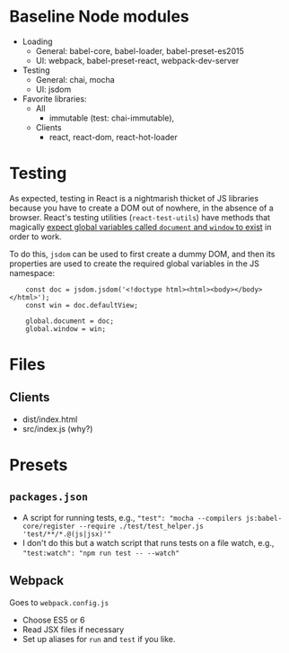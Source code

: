 # Baseline Node modules

* Loading
  * General: babel-core, babel-loader, babel-preset-es2015
  * UI: webpack, babel-preset-react, webpack-dev-server
* Testing
  * General: chai, mocha
  * UI: jsdom
* Favorite libraries:
  * All
    * immutable (test: chai-immutable),
  * Clients
    * react, react-dom, react-hot-loader

# Testing

As expected, testing in React is a nightmarish thicket of JS libraries because you have to create a DOM out of nowhere, in the absence of a browser. React's testing utilities (`react-test-utils`) have methods that magically [expect global variables called `document` and `window` to exist](https://facebook.github.io/react/docs/test-utils.html#renderintodocument) in order to work.

To do this, `jsdom` can be used to first create a dummy DOM, and then its properties are used to create the required global variables in the JS namespace:

```
    const doc = jsdom.jsdom('<!doctype html><html><body></body></html>');
    const win = doc.defaultView;

    global.document = doc;
    global.window = win;
```

# Files

## Clients

* dist/index.html
* src/index.js (why?)

# Presets

## `packages.json`

* A script for running tests, e.g., `"test": "mocha --compilers js:babel-core/register --require ./test/test_helper.js 'test/**/*.@(js|jsx)'"`
* I don't do this but a watch script that runs tests on a file watch, e.g., `"test:watch": "npm run test -- --watch"`

## Webpack

Goes to `webpack.config.js`

* Choose ES5 or 6
* Read JSX files if necessary
* Set up aliases for `run` and `test` if you like.
